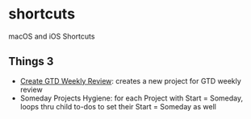 # shortcuts

macOS and iOS Shortcuts

## Things 3

* [Create GTD Weekly Review](Create%20GTD%20Weekly%20Review.shortcut): creates a new project for GTD weekly review
* Someday Projects Hygiene: for each Project with Start = Someday, loops thru child to-dos to set their Start = Someday as well
